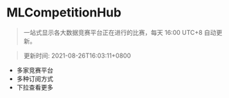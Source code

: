 # MLCompetitionHub

> 一站式显示各大数据竞赛平台正在进行的比赛，每天 16:00 UTC+8 自动更新。
  
> 更新时间: 2021-08-26T16:03:11+0800 

* 多家竞赛平台
* 多种订阅方式
* 下拉查看更多